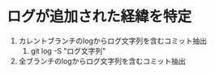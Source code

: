 # ログが追加された経緯を特定

1. カレントブランチのlogからログ文字列を含むコミット抽出
   1. git log -S "ログ文字列"
2. 全ブランチのlogからログ文字列を含むコミット抽出
